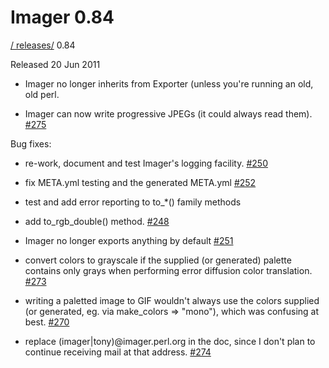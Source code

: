 # Imager 0.84

[ / ](..) [releases/](./) 0.84

Released 20 Jun 2011

- Imager no longer inherits from Exporter (unless you're running an old, old perl.

- Imager can now write progressive JPEGs (it could always read them). [#275](https://github.com/tonycoz/imager/issues/275)

Bug fixes:

- re-work, document and test Imager's logging facility. [#250](https://github.com/tonycoz/imager/issues/250)

- fix META.yml testing and the generated META.yml [#252](https://github.com/tonycoz/imager/issues/252)

- test and add error reporting to to_*() family methods

- add to_rgb_double() method. [#248](https://github.com/tonycoz/imager/issues/248)

- Imager no longer exports anything by default [#251](https://github.com/tonycoz/imager/issues/251)

- convert colors to grayscale if the supplied (or generated) palette contains only grays when performing error diffusion color translation. [#273](https://github.com/tonycoz/imager/issues/273)

- writing a paletted image to GIF wouldn't always use the colors supplied (or generated, eg. via make_colors => "mono"), which was confusing at best. [#270](https://github.com/tonycoz/imager/issues/270)

- replace (imager|tony)@imager.perl.org in the doc, since I don't plan to continue receiving mail at that address. [#274](https://github.com/tonycoz/imager/issues/274)